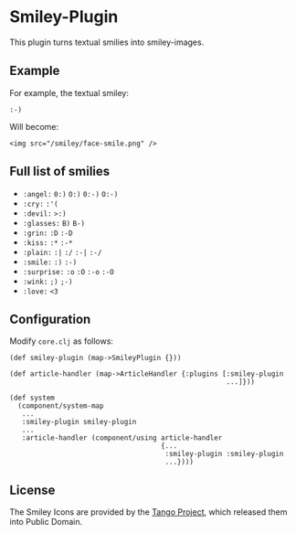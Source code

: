 # Smiley-Plugin

This plugin turns textual smilies into smiley-images.

## Example

For example, the textual smiley:

```
:-)
```

Will become:

```
<img src="/smiley/face-smile.png" />
```

## Full list of smilies

* `:angel:` `0:)` `O:)` `0:-)` `O:-)`
* `:cry:` `:'(`
* `:devil:` `>:)`
* `:glasses:` `B)` `B-)`
* `:grin:` `:D` `:-D`
* `:kiss:` `:*` `:-*`
* `:plain:` `:|` `:/` `:-|` `:-/`
* `:smile:` `:)` `:-)`
* `:surprise:` `:o` `:O` `:-o` `:-O`
* `:wink:` `;)` `;-)`
* `:love:` `<3`

## Configuration

Modify `core.clj` as follows:

```
(def smiley-plugin (map->SmileyPlugin {}))

(def article-handler (map->ArticleHandler {:plugins [:smiley-plugin
                                                     ...]}))

(def system
  (component/system-map
   ...
   :smiley-plugin smiley-plugin
   ...
   :article-handler (component/using article-handler
                                     {...
                                      :smiley-plugin :smiley-plugin
                                      ...})))
```

## License

The Smiley Icons are provided by the [Tango Project](http://tango.freedesktop.org/Tango_Icon_Library), which released them into Public Domain.